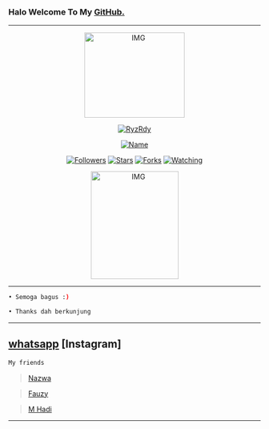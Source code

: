 ### Halo Welcome To My [GitHub.](https://github.com/RyzRdy)
---
<p align="center">
<img src="https://i.ibb.co/5cJ2R4W/811edecaf2ef.jpg" alt="IMG" width="200" height="170"/>
</p>
</p>
<p align="center">
<a href="#"><img title="RyzRdy" src="https://img.shields.io/badge/RyzRdy-green?colorA=%23ff0000&colorB=%2307e4&style=for-the-badge"></a>
</p>
<p align="center">
<a href="https://github.com/RyzRdy"><img title="Name" src="https://img.shields.io/badge/Name-Radya-orange.svg?style=for-the-badge&logo=github"></a>
</p>
<p align="center">
<a href="https://github.com/RyzRdy"><img title="Followers" src="https://img.shields.io/github/followers/RyzRdy?color=blue&style=flat-square"></a>
<a href="https://github.com/RyzRyz"><img title="Stars" src="https://img.shields.io/github/stars/RyzRdy/RyzRdy?color=red&style=flat-square"></a>
<a href="https://github.com/RyzRdy"><img title="Forks" src="https://img.shields.io/github/forks/RyzRdy/RyzRdy?color=red&style=flat-square"></a>
<a href="https://github.com/RyzRdy"><img title="Watching" src="https://img.shields.io/github/watchers/RyzRdy/RyzRdy?label=Watchers&color=blue&style=flat-square"></a>
</p>

 
<p align="center">
<img src="https://static.zerochan.net/L.Lawliet.full.97075.jpg" alt="IMG" width="175" height="215"/>
</p>


---


```bash
• Semoga bagus :)

• Thanks dah berkunjung
```
---
 [whatsapp](https://wa.me/6282147334265)
 **[Instagram]**
---

```bash
My friends
```

> [Nazwa](https://github.com/NazwaS)

> [Fauzy](https://github.com/Fauzy-Rahadian)

> [M Hadi](https://github.com/Mr-hadi)

>
---












